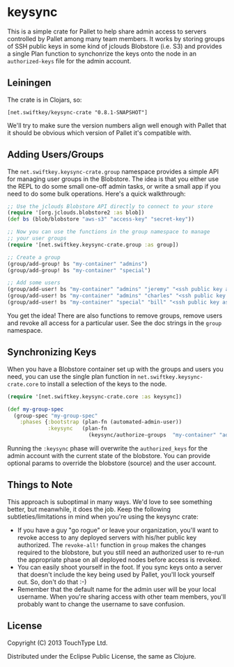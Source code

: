# keysync

This is a simple crate for Pallet to help share admin access to servers
controlled by Pallet among many team members. It works by storing groups
of SSH public keys in some kind of jclouds Blobstore (i.e. S3) and provides
a single Plan function to synchonrize the keys onto the node in an
`authorized-keys` file for the admin account.

## Leiningen

The crate is in Clojars, so:

    [net.swiftkey/keysync-crate "0.8.1-SNAPSHOT"]

We'll try to make sure the version numbers align well enough with Pallet that
it should be obvious which version of Pallet it's compatible with.

## Adding Users/Groups

The `net.swiftkey.keysync-crate.group` namespace provides a simple API for
managing user groups in the Blobstore. The idea is that you either use the REPL
to do some small one-off admin tasks, or write a small app if you need to do
some bulk operations. Here's a quick walkthrough:

```clojure
;; Use the jclouds Blobstore API directly to connect to your store
(require '[org.jclouds.blobstore2 :as blob])
(def bs (blob/blobstore "aws-s3" "access-key" "secret-key"))

;; Now you can use the functions in the group namespace to manage
;; your user groups
(require '[net.swiftkey.keysync-crate.group :as group])

;; Create a group
(group/add-group! bs "my-container" "admins")
(group/add-group! bs "my-container" "special")

;; Add some users
(group/add-user! bs "my-container" "admins" "jeremy" "<ssh public key as string>")
(group/add-user! bs "my-container" "admins" "charles" "<ssh public key as string>")
(group/add-user! bs "my-container" "special" "bill" "<ssh public key as string>")
```

You get the idea! There are also functions to remove groups, remove
users and revoke all access for a particular user. See the doc strings
in the `group` namespace.

## Synchronizing Keys

When you have a Blobstore container set up with the groups and users you
need, you can use the single plan function in `net.swiftkey.keysync-crate.core`
to install a selection of the keys to the node.

```clojure
(require '[net.swiftkey.keysync-crate.core :as keysync])

(def my-group-spec
  (group-spec "my-group-spec"
    :phases {:bootstrap (plan-fn (automated-admin-user))
             :keysync   (plan-fn
                          (keysync/authorize-groups  "my-container" "admins" "special"))}))
```

Running the `:keysync` phase will overwrite the `authorized_keys` for the admin
account with the current state of the blobstore. You can provide optional params
to override the blobstore (source) and the user account.

## Things to Note

This approach is suboptimal in many ways. We'd love to see something better, but
meanwhile, it does the job. Keep the following subtleties/limitations in mind
when you're using the keysync crate:

* If you have a guy "go rogue" or leave your organization, you'll want to revoke
  access to any deployed servers with his/her public key authorized. The
  `revoke-all!` function in `group` makes the changes required to the blobstore,
  but you still need an authorized user to re-run the appropriate phase on all
  deployed nodes before access is revoked.
* You can easily shoot yourself in the foot. If you sync keys onto a server that
  doesn't include the key being used by Pallet, you'll lock yourself out. So,
  don't do that :-)
* Remember that the default name for the admin user will be your local username.
  When you're sharing access with other team members, you'll probably want to
  change the username to save confusion.

## License

Copyright (C) 2013 TouchType Ltd.

Distributed under the Eclipse Public License, the same as Clojure.
